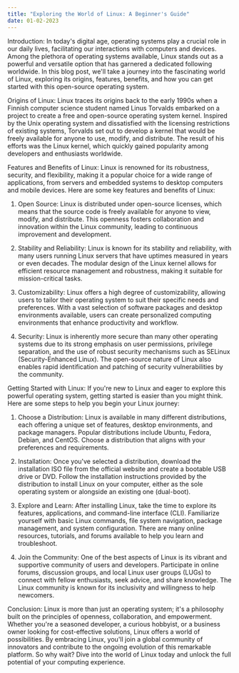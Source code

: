 ```yaml
---
title: "Exploring the World of Linux: A Beginner's Guide"
date: 01-02-2023
---
```


Introduction:
In today's digital age, operating systems play a crucial role in our daily lives, facilitating our interactions with computers and devices. Among the plethora of operating systems available, Linux stands out as a powerful and versatile option that has garnered a dedicated following worldwide. In this blog post, we'll take a journey into the fascinating world of Linux, exploring its origins, features, benefits, and how you can get started with this open-source operating system.

Origins of Linux:
Linux traces its origins back to the early 1990s when a Finnish computer science student named Linus Torvalds embarked on a project to create a free and open-source operating system kernel. Inspired by the Unix operating system and dissatisfied with the licensing restrictions of existing systems, Torvalds set out to develop a kernel that would be freely available for anyone to use, modify, and distribute. The result of his efforts was the Linux kernel, which quickly gained popularity among developers and enthusiasts worldwide.

Features and Benefits of Linux:
Linux is renowned for its robustness, security, and flexibility, making it a popular choice for a wide range of applications, from servers and embedded systems to desktop computers and mobile devices. Here are some key features and benefits of Linux:

1. Open Source: Linux is distributed under open-source licenses, which means that the source code is freely available for anyone to view, modify, and distribute. This openness fosters collaboration and innovation within the Linux community, leading to continuous improvement and development.

2. Stability and Reliability: Linux is known for its stability and reliability, with many users running Linux servers that have uptimes measured in years or even decades. The modular design of the Linux kernel allows for efficient resource management and robustness, making it suitable for mission-critical tasks.

3. Customizability: Linux offers a high degree of customizability, allowing users to tailor their operating system to suit their specific needs and preferences. With a vast selection of software packages and desktop environments available, users can create personalized computing environments that enhance productivity and workflow.

4. Security: Linux is inherently more secure than many other operating systems due to its strong emphasis on user permissions, privilege separation, and the use of robust security mechanisms such as SELinux (Security-Enhanced Linux). The open-source nature of Linux also enables rapid identification and patching of security vulnerabilities by the community.

Getting Started with Linux:
If you're new to Linux and eager to explore this powerful operating system, getting started is easier than you might think. Here are some steps to help you begin your Linux journey:

1. Choose a Distribution: Linux is available in many different distributions, each offering a unique set of features, desktop environments, and package managers. Popular distributions include Ubuntu, Fedora, Debian, and CentOS. Choose a distribution that aligns with your preferences and requirements.

2. Installation: Once you've selected a distribution, download the installation ISO file from the official website and create a bootable USB drive or DVD. Follow the installation instructions provided by the distribution to install Linux on your computer, either as the sole operating system or alongside an existing one (dual-boot).

3. Explore and Learn: After installing Linux, take the time to explore its features, applications, and command-line interface (CLI). Familiarize yourself with basic Linux commands, file system navigation, package management, and system configuration. There are many online resources, tutorials, and forums available to help you learn and troubleshoot.

4. Join the Community: One of the best aspects of Linux is its vibrant and supportive community of users and developers. Participate in online forums, discussion groups, and local Linux user groups (LUGs) to connect with fellow enthusiasts, seek advice, and share knowledge. The Linux community is known for its inclusivity and willingness to help newcomers.

Conclusion:
Linux is more than just an operating system; it's a philosophy built on the principles of openness, collaboration, and empowerment. Whether you're a seasoned developer, a curious hobbyist, or a business owner looking for cost-effective solutions, Linux offers a world of possibilities. By embracing Linux, you'll join a global community of innovators and contribute to the ongoing evolution of this remarkable platform. So why wait? Dive into the world of Linux today and unlock the full potential of your computing experience.
